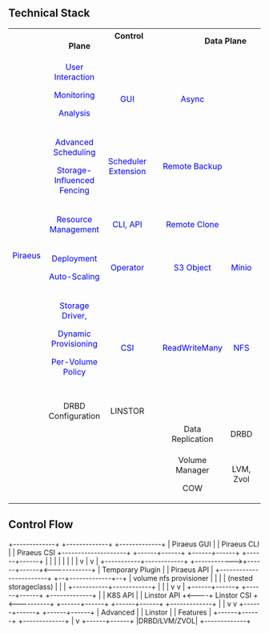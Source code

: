 ## Technical Stack

<table class="relative-table wrapped confluenceTable active-resizable" style="letter-spacing: 0px;"><colgroup><col style="width: 90px;" data-resize-pixel="90" data-resize-percent="11.74934725848564" data-offset-left="40" data-offset-right="130" /><col style="width: 169px;" data-resize-pixel="169" data-resize-percent="22.06266318537859" data-offset-left="130" data-offset-right="299" /><col style="width: 131px;" data-resize-pixel="131" data-resize-percent="17.10182767624021" data-offset-left="299" data-offset-right="430" /><col style="width: 47px;" data-resize-pixel="47" data-resize-percent="6.135770234986945" data-offset-left="430" data-offset-right="477" /><col style="width: 131px;" data-resize-pixel="131" data-resize-percent="17.10182767624021" data-offset-left="477" data-offset-right="608" /><col style="width: 106px;" data-resize-pixel="106" data-resize-percent="13.838120104438643" data-offset-left="608" data-offset-right="714" /><col style="width: 92px;" data-resize-pixel="92" data-resize-percent="12.010443864229766" data-offset-left="714" data-offset-right="806" /></colgroup><tbody><tr><th class="confluenceTh" colspan="3">&nbsp; &nbsp; &nbsp; &nbsp; &nbsp; &nbsp; &nbsp; &nbsp; &nbsp; &nbsp; &nbsp; &nbsp; &nbsp; &nbsp; &nbsp; &nbsp; &nbsp; &nbsp; &nbsp; &nbsp; &nbsp; &nbsp; &nbsp; Control Plane</th><th class="confluenceTh" rowspan="10"><br /></th><th class="confluenceTh" style="text-align: center;" colspan="3">Data Plane</th></tr><tr><td class="confluenceTd" rowspan="5"><p><br /></p><p><br /></p><p><br /></p><p><br /></p><p><br /></p><p style="text-align: center;"><span style="color: #0000ff;">Piraeus</span></p><p><br /></p></td><td class="confluenceTd" style="text-align: center;" colspan="1"><p><span style="color: #0000ff;">User Interaction</span></p><p><span style="color: #0000ff;">Monitoring</span></p><p><span style="color: #0000ff;">Analysis</span></p></td><td class="confluenceTd" style="text-align: center;" colspan="1"><p><br /></p><p><span style="color: #0000ff;">GUI</span></p></td><td class="confluenceTd" style="text-align: center;" colspan="1"><p><br /></p><p><span style="color: #0000ff;">Async</span></p></td><td class="confluenceTd" style="text-align: center;" colspan="1"><br /></td><td class="confluenceTd" rowspan="5"><p><br /></p><p><br /></p><p><br /></p><p><br /></p><p><br /></p><p style="text-align: center;"><span style="color: #0000ff;">Piraeus</span></p></td></tr><tr><td class="confluenceTd" style="text-align: center;" colspan="1"><p><span style="color: #0000ff;">Advanced Scheduling</span></p><p><span style="color: #0000ff;">Storage-Influenced Fencing</span></p></td><td class="confluenceTd" style="text-align: center;" colspan="1"><span style="color: #0000ff;">Scheduler Extension</span></td><td class="confluenceTd" style="text-align: center;" colspan="1"><p><span style="color: #0000ff;">Remote Backup</span></p></td><td class="confluenceTd" style="text-align: center;" colspan="1"><br /></td></tr><tr><td class="confluenceTd" style="text-align: center;" colspan="1"><p><span style="color: #0000ff;">Resource Management</span></p></td><td class="confluenceTd" style="text-align: center;" colspan="1"><span style="color: #0000ff;">CLI, API</span></td><td class="confluenceTd" style="text-align: center;" colspan="1"><span style="color: #0000ff;">Remote Clone</span></td><td class="confluenceTd" style="text-align: center;" colspan="1"><br /></td></tr><tr><td class="confluenceTd" style="text-align: center;"><p><span style="color: #0000ff;">Deployment</span></p><p><span style="color: #0000ff;">Auto-Scaling</span></p></td><td class="confluenceTd" style="text-align: center;"><p><span style="color: #0000ff;">Operator</span></p></td><td class="confluenceTd" style="text-align: center;" colspan="1"><p><span style="color: #0000ff;">S3 Object</span></p></td><td class="confluenceTd" style="text-align: center;" colspan="1"><p><span style="color: #0000ff;">Minio</span></p></td></tr><tr><td class="confluenceTd" style="text-align: center;"><p><span style="color: #0000ff;">Storage Driver,</span></p><p><span style="color: #0000ff;">Dynamic Provisioning</span></p><p><span style="color: #0000ff;">Per-Volume Policy</span></p></td><td class="confluenceTd" style="text-align: center;"><p><br /></p><p><span style="color: #0000ff;">CSI</span></p></td><td class="confluenceTd" style="text-align: center;" colspan="1"><p><br /></p><p><span style="color: #0000ff;">ReadWriteMany</span></p></td><td class="confluenceTd" style="text-align: center;" colspan="1"><p><br /></p><p><span style="color: #0000ff;">NFS</span></p></td></tr><tr><td class="confluenceTd" colspan="3"><br /></td><td class="confluenceTd" colspan="3"><br /></td></tr><tr><td class="confluenceTd" rowspan="3"><br /><br /><br /></td><td class="confluenceTd" style="text-align: center;">DRBD Configuration</td><td class="confluenceTd" style="text-align: center;">LINSTOR</td><td class="confluenceTd" style="text-align: center;" colspan="1"><br /></td><td class="confluenceTd" style="text-align: center;" colspan="1"><br /></td><td class="confluenceTd" rowspan="3"><br /><br /><br /></td></tr><tr><td class="confluenceTd" style="text-align: center;"><br /></td><td class="confluenceTd" style="text-align: center;"><br /></td><td class="confluenceTd" style="text-align: center;" colspan="1">Data Replication</td><td class="confluenceTd" style="text-align: center;" colspan="1">DRBD</td></tr><tr><td class="confluenceTd" style="text-align: center;"><br /></td><td class="confluenceTd" style="text-align: center;"><br /></td><td class="confluenceTd" style="text-align: center;" colspan="1"><p>Volume Manager</p><p>COW</p></td><td class="confluenceTd" style="text-align: center;" colspan="1">LVM, Zvol</td></tr></tbody></table>


## Control Flow
+-------------+      +-------------+      +-------------+
| Piraeus GUI |      | Piraeus CLI |      | Piraeus CSI +--------------------+
+------+------+      +------+------+      +------+------+                    |
       |                    |                    |                           |
       |                    |                    |                           v
       |                    v                    |               +-----------+------------+
       +------------>+------+------+<------------+               |   Temporary  Plugin    |
                     | Piraeus API |                             +------------------------+
                  +--+-------------+--+                          | volume nfs provisioner |
                  |                   |                          | (nested storageclass)  |
                  |                   |                          +-----------+------------+
                  |                   |                                      |
                  v                   v                                      |
           +------+------+     +------+------+     +-------------+           |
           |   K8S API   |     | Linstor API +<----+ Linstor CSI +<----------+
           +------+------+     +------+------+     +-------------+
                  |                   |
                  v                   v
           +------+------+     +------+------+
           |  Advanced   |     |   Linstor   |
           |  Features   |     +------+------+
           +-------------+            |
                                      v
                               +------+------+
                               |DRBD/LVM/ZVOL|
                               +-------------+

